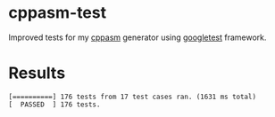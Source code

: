 # cppasm-test
Improved tests for my [cppasm](https://github.com/aelfimow/cppasm)
generator using [googletest](https://github.com/google/googletest) framework.

# Results
```
[==========] 176 tests from 17 test cases ran. (1631 ms total)
[  PASSED  ] 176 tests.
```
